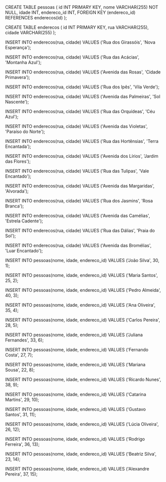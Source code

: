 CREATE TABLE pessoas (
    id INT PRIMARY KEY,
    nome VARCHAR(255) NOT NULL,
    idade INT,
    endereco_id INT,
    FOREIGN KEY (endereco_id) REFERENCES enderecos(id)
);

CREATE TABLE enderecos (
    id INT PRIMARY KEY,
    rua VARCHAR(255),
    cidade VARCHAR(255)
);

INSERT INTO enderecos(rua, cidade) VALUES
('Rua dos Girassóis', 'Nova Esperança');

INSERT INTO enderecos(rua, cidade) VALUES
('Rua das Acácias', 'Montanha Azul');

INSERT INTO enderecos(rua, cidade) VALUES
('Avenida das Rosas', 'Cidade Primavera');

INSERT INTO enderecos(rua, cidade) VALUES
('Rua dos Ipês', 'Vila Verde');

INSERT INTO enderecos(rua, cidade) VALUES
('Avenida das Palmeiras', 'Sol Nascente');

INSERT INTO enderecos(rua, cidade) VALUES
('Rua das Orquídeas', 'Céu Azul');

INSERT INTO enderecos(rua, cidade) VALUES
('Avenida das Violetas', 'Paraíso do Norte');

INSERT INTO enderecos(rua, cidade) VALUES
('Rua das Hortênsias', 'Terra Encantada');

INSERT INTO enderecos(rua, cidade) VALUES
('Avenida dos Lírios', 'Jardim das Flores');

INSERT INTO enderecos(rua, cidade) VALUES
('Rua das Tulipas', 'Vale Encantado');

INSERT INTO enderecos(rua, cidade) VALUES
('Avenida das Margaridas', 'Alvorada');

INSERT INTO enderecos(rua, cidade) VALUES
('Rua dos Jasmins', 'Rosa Branca');

INSERT INTO enderecos(rua, cidade) VALUES
('Avenida das Camélias', 'Estrela Cadente');

INSERT INTO enderecos(rua, cidade) VALUES
('Rua das Dálias', 'Praia do Sol');

INSERT INTO enderecos(rua, cidade) VALUES
('Avenida das Bromélias', 'Luar Encantado');

INSERT INTO pessoas(nome, idade, endereco_id) VALUES
('João Silva', 30, 1);

INSERT INTO pessoas(nome, idade, endereco_id) VALUES
('Maria Santos', 25, 2);

INSERT INTO pessoas(nome, idade, endereco_id) VALUES
('Pedro Almeida', 40, 3);

INSERT INTO pessoas(nome, idade, endereco_id) VALUES
('Ana Oliveira', 35, 4);

INSERT INTO pessoas(nome, idade, endereco_id) VALUES
('Carlos Pereira', 28, 5);

INSERT INTO pessoas(nome, idade, endereco_id) VALUES
('Juliana Fernandes', 33, 6);

INSERT INTO pessoas(nome, idade, endereco_id) VALUES
('Fernando Costa', 27, 7);

INSERT INTO pessoas(nome, idade, endereco_id) VALUES
('Mariana Sousa', 22, 8);

INSERT INTO pessoas(nome, idade, endereco_id) VALUES
('Ricardo Nunes', 38, 9);

INSERT INTO pessoas(nome, idade, endereco_id) VALUES
('Catarina Martins', 29, 10);

INSERT INTO pessoas(nome, idade, endereco_id) VALUES
('Gustavo Santos', 31, 11);

INSERT INTO pessoas(nome, idade, endereco_id) VALUES
('Lúcia Oliveira', 26, 12);

INSERT INTO pessoas(nome, idade, endereco_id) VALUES
('Rodrigo Ferreira', 36, 13);

INSERT INTO pessoas(nome, idade, endereco_id) VALUES
('Beatriz Silva', 23, 14);

INSERT INTO pessoas(nome, idade, endereco_id) VALUES
('Alexandre Pereira', 37, 15);
